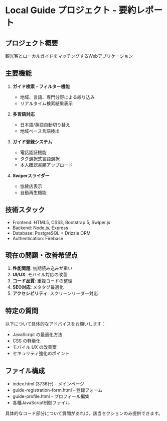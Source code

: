 # Local Guide プロジェクト - 要約レポート

## プロジェクト概要
観光客とローカルガイドをマッチングするWebアプリケーション

## 主要機能
1. **ガイド検索・フィルター機能**
   - 地域、言語、専門分野による絞り込み
   - リアルタイム検索結果表示

2. **多言語対応**
   - 日本語/英語自動切り替え
   - 地域ベース言語検出

3. **ガイド登録システム**
   - 電話認証機能
   - タグ選択式言語選択
   - 本人確認書類アップロード

4. **Swiperスライダー**
   - 協賛店表示
   - 自動再生機能

## 技術スタック
- Frontend: HTML5, CSS3, Bootstrap 5, Swiper.js
- Backend: Node.js, Express
- Database: PostgreSQL + Drizzle ORM
- Authentication: Firebase

## 現在の問題・改善希望点
1. **性能問題**: 初期読み込みが重い
2. **UI/UX**: モバイル対応の改善
3. **コード品質**: 重複コードの整理
4. **SEO対応**: メタタグ最適化
5. **アクセシビリティ**: スクリーンリーダー対応

## 特定の質問
以下について具体的なアドバイスをお願いします：
- JavaScript の最適化方法
- CSS の軽量化
- モバイル UX の改善案
- セキュリティ強化のポイント

## ファイル構成
- index.html (3736行) - メインページ
- guide-registration-form.html - 登録フォーム
- guide-profile.html - プロフィール編集
- 各種JavaScript制御ファイル

具体的なコード部分について質問があれば、該当セクションのみ提供できます。